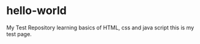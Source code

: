 # hello-world
My Test Repository 
learning basics of HTML, css and java script
this is my test page.

